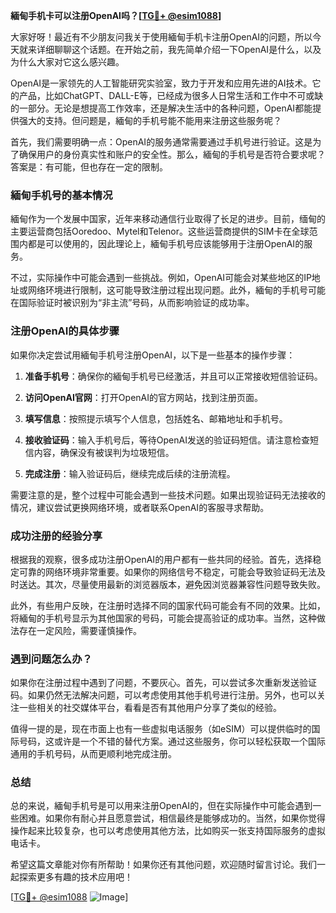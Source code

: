 **緬甸手机卡可以注册OpenAI吗？[[TG💪+ @esim1088](https://t.me/s/esim1088)]**

大家好呀！最近有不少朋友问我关于使用緬甸手机卡注册OpenAI的问题，所以今天就来详细聊聊这个话题。在开始之前，我先简单介绍一下OpenAI是什么，以及为什么大家对它这么感兴趣。

OpenAI是一家领先的人工智能研究实验室，致力于开发和应用先进的AI技术。它的产品，比如ChatGPT、DALL-E等，已经成为很多人日常生活和工作中不可或缺的一部分。无论是想提高工作效率，还是解决生活中的各种问题，OpenAI都能提供强大的支持。但问题是，緬甸的手机号能不能用来注册这些服务呢？

首先，我们需要明确一点：OpenAI的服务通常需要通过手机号进行验证。这是为了确保用户的身份真实性和账户的安全性。那么，緬甸的手机号是否符合要求呢？答案是：有可能，但也存在一定的限制。

### 緬甸手机号的基本情况

緬甸作为一个发展中国家，近年来移动通信行业取得了长足的进步。目前，缅甸的主要运营商包括Ooredoo、Mytel和Telenor。这些运营商提供的SIM卡在全球范围内都是可以使用的，因此理论上，緬甸手机号应该能够用于注册OpenAI的服务。

不过，实际操作中可能会遇到一些挑战。例如，OpenAI可能会对某些地区的IP地址或网络环境进行限制，这可能导致注册过程出现问题。此外，緬甸的手机号可能在国际验证时被识别为“非主流”号码，从而影响验证的成功率。

### 注册OpenAI的具体步骤

如果你决定尝试用緬甸手机号注册OpenAI，以下是一些基本的操作步骤：

1. **准备手机号**：确保你的緬甸手机号已经激活，并且可以正常接收短信验证码。
   
2. **访问OpenAI官网**：打开OpenAI的官方网站，找到注册页面。

3. **填写信息**：按照提示填写个人信息，包括姓名、邮箱地址和手机号。

4. **接收验证码**：输入手机号后，等待OpenAI发送的验证码短信。请注意检查短信内容，确保没有被误判为垃圾短信。

5. **完成注册**：输入验证码后，继续完成后续的注册流程。

需要注意的是，整个过程中可能会遇到一些技术问题。如果出现验证码无法接收的情况，建议尝试更换网络环境，或者联系OpenAI的客服寻求帮助。

### 成功注册的经验分享

根据我的观察，很多成功注册OpenAI的用户都有一些共同的经验。首先，选择稳定可靠的网络环境非常重要。如果你的网络信号不稳定，可能会导致验证码无法及时送达。其次，尽量使用最新的浏览器版本，避免因浏览器兼容性问题导致失败。

此外，有些用户反映，在注册时选择不同的国家代码可能会有不同的效果。比如，将緬甸的手机号显示为其他国家的号码，可能会提高验证的成功率。当然，这种做法存在一定风险，需要谨慎操作。

### 遇到问题怎么办？

如果你在注册过程中遇到了问题，不要灰心。首先，可以尝试多次重新发送验证码。如果仍然无法解决问题，可以考虑使用其他手机号进行注册。另外，也可以关注一些相关的社交媒体平台，看看是否有其他用户分享了类似的经验。

值得一提的是，现在市面上也有一些虚拟电话服务（如eSIM）可以提供临时的国际号码，这或许是一个不错的替代方案。通过这些服务，你可以轻松获取一个国际通用的手机号码，从而更顺利地完成注册。

### 总结

总的来说，緬甸手机号是可以用来注册OpenAI的，但在实际操作中可能会遇到一些困难。如果你有耐心并且愿意尝试，相信最终是能够成功的。当然，如果你觉得操作起来比较复杂，也可以考虑使用其他方法，比如购买一张支持国际服务的虚拟电话卡。

希望这篇文章能对你有所帮助！如果你还有其他问题，欢迎随时留言讨论。我们一起探索更多有趣的技术应用吧！

[[TG💪+ @esim1088](https://t.me/s/esim1088) ![Image](https://i.postimg.cc/4NQfJmqS/Snipaste-2025-05-13-00-14-12.png)]
